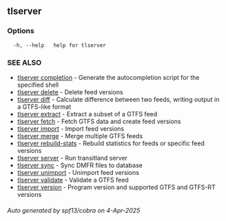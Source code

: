 ## tlserver



### Options

```
  -h, --help   help for tlserver
```

### SEE ALSO

* [tlserver completion](tlserver_completion.md)	 - Generate the autocompletion script for the specified shell
* [tlserver delete](tlserver_delete.md)	 - Delete feed versions
* [tlserver diff](tlserver_diff.md)	 - Calculate difference between two feeds, writing output in a GTFS-like format
* [tlserver extract](tlserver_extract.md)	 - Extract a subset of a GTFS feed
* [tlserver fetch](tlserver_fetch.md)	 - Fetch GTFS data and create feed versions
* [tlserver import](tlserver_import.md)	 - Import feed versions
* [tlserver merge](tlserver_merge.md)	 - Merge multiple GTFS feeds
* [tlserver rebuild-stats](tlserver_rebuild-stats.md)	 - Rebuild statistics for feeds or specific feed versions
* [tlserver server](tlserver_server.md)	 - Run transitland server
* [tlserver sync](tlserver_sync.md)	 - Sync DMFR files to database
* [tlserver unimport](tlserver_unimport.md)	 - Unimport feed versions
* [tlserver validate](tlserver_validate.md)	 - Validate a GTFS feed
* [tlserver version](tlserver_version.md)	 - Program version and supported GTFS and GTFS-RT versions

###### Auto generated by spf13/cobra on 4-Apr-2025
